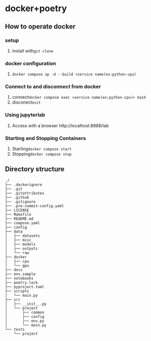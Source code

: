 # docker+poetry

## How to operate docker
### setup
1. Install with`git clone`
### docker configuration
1. `docker compose up -d --build <service name(ex:python-cpu)`
### Connect to and disconnect from docker
1. connect`docker compose exec <service name(ex:python-cpu)> bash`
2. disconect`exit`
### Using jupyterlab
1. Access with a browser http://localhost:8888/lab
### Starting and Stopping Containers
1. Starting`docker compose start`
2. Stopping`docker compose stop`

## Directory structure
```text
./
├── .dockerignore
├── .git
├── .gitattributes
├── .github
├── .gitignore
├── .pre-commit-config.yaml
├── LICENSE
├── Makefile
├── README.md
├── compose.yaml
├── config
├── data
│   ├── datasets
│   ├── misc
│   ├── models
│   ├── outputs
│   └── raw
├── docker
│   ├── cpu
│   └── gpu
├── docs
├── env.sample
├── notebooks
├── poetry.lock
├── pyproject.toml
├── scripts
│   └── main.py
├── src
│   ├── __init__.py
│   └── project
│       ├── common
│       ├── config
│       ├── env.py
│       └── main.py
└── tests
    └── project
```
